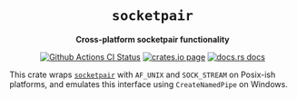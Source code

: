 <div align="center">
  <h1><code>socketpair</code></h1>

  <p>
    <strong>Cross-platform socketpair functionality</strong>
  </p>

  <p>
    <a href="https://github.com/sunfishcode/socketpair/actions?query=workflow%3ACI"><img src="https://github.com/sunfishcode/socketpair/workflows/CI/badge.svg" alt="Github Actions CI Status" /></a>
    <a href="https://crates.io/crates/socketpair"><img src="https://img.shields.io/crates/v/socketpair.svg" alt="crates.io page" /></a>
    <a href="https://docs.rs/socketpair"><img src="https://docs.rs/socketpair/badge.svg" alt="docs.rs docs" /></a>
  </p>
</div>

This crate wraps [`socketpair`] with `AF_UNIX` and `SOCK_STREAM` on Posix-ish
platforms, and emulates this interface using `CreateNamedPipe` on Windows.

[`socketpair`]: https://man7.org/linux/man-pages/man2/socketpair.2.html
